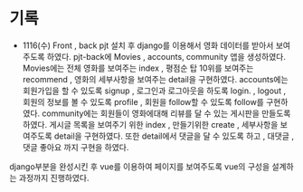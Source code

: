 

# 기록


- 1116(수)
Front , back pjt 설치 후 django를 이용해서 영화 데이터를 받아서 보여주도록 하였다.
pjt-back에 Movies , accounts, community 앱을 생성하였다.
Movies에는 전체 영화를 보여주는 index , 평점순 탑 10위를 보여주는 recommend , 영화의 세부사항을 보여주는 detail을 구현하였다.
accounts에는 회원가입을 할 수 있도록 signup , 로그인과 로그아웃을 하도록 login. , logout , 회원의 정보를 볼 수 있도록 profile , 회원을 follow할 수 있도록 follow를 구현하였다.
community에는 회원들이 영화에대해 리뷰를 달 수 있는 게시판을 만들도록 하였다.
게시글 목록을 보여주기 위한 index , 만들기위한 create , 세부사항을 보여주도록 detail을 구현하였다. 또한 detail에서 댓글을 달 수 있도록 하고 , 대댓글 , 댓글 좋아요 까지 구현을 하였다.

django부분을 완성시킨 후 vue를 이용하여 페이지를 보여주도록 vue의 구성을 설계하는 과정까지 진행하였다.
